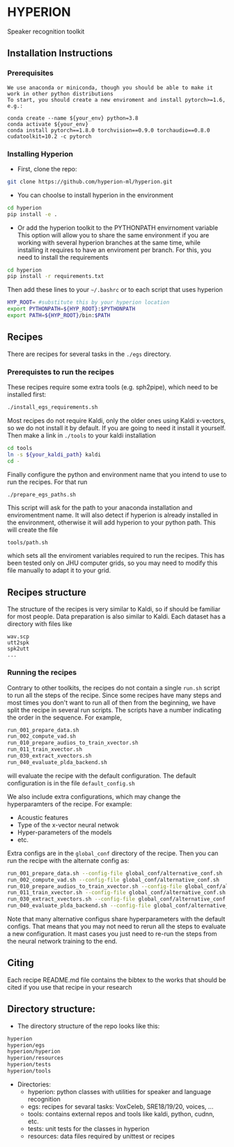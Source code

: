 # HYPERION

Speaker recognition toolkit

## Installation Instructions

### Prerequisites

    We use anaconda or miniconda, though you should be able to make it work in other python distributions
    To start, you should create a new enviroment and install pytorch>=1.6, e.g.:
```
conda create --name ${your_env} python=3.8
conda activate ${your_env}
conda install pytorch==1.8.0 torchvision==0.9.0 torchaudio==0.8.0 cudatoolkit=10.2 -c pytorch
```

### Installing Hyperion

- First, clone the repo:
```bash
git clone https://github.com/hyperion-ml/hyperion.git
```

- You can choolse to install hyperion in the environment
```bash
cd hyperion
pip install -e .
```

- Or add the hyperion toolkit to the PYTHONPATH envirnoment variable
  This option will allow you to share the same environment if you are working with several hyperion branches
  at the same time, while installing it requires to have an enviroment per branch.
  For this, you need to install the requirements
```bash
cd hyperion
pip install -r requirements.txt
```
Then add these lines to your `~/.bashrc` or to each script that uses hyperion
```bash
HYP_ROOT= #substitute this by your hyperion location
export PYTHONPATH=${HYP_ROOT}:$PYTHONPATH
export PATH=${HYP_ROOT}/bin:$PATH
```

## Recipes

There are recipes for several tasks in the `./egs` directory.

### Prerequistes to run the recipes

These recipes require some extra tools (e.g. sph2pipe), which need to be installed first:
```bash
./install_egs_requirements.sh 
```

Most recipes do not require Kaldi, only the older ones using Kaldi x-vectors,
so we do not install it by default. If you are going to need it install it 
yourself. Then make a link in `./tools` to your kaldi installation
```bash
cd tools
ln -s ${your_kaldi_path} kaldi
cd -
```

Finally configure the python and environment name that you intend to use to run the recipes.
For that run
```bash
./prepare_egs_paths.sh
```
This script will ask for the path to your anaconda installation and enviromentment name.
It will also detect if hyperion is already installed in the environment,
otherwise it will add hyperion to your python path.
This will create the file
```
tools/path.sh
```
which sets all the enviroment variables required to run the recipes.
This has been tested only on JHU computer grids, so you may need to 
modify this file manually to adapt it to your grid.

## Recipes structure

The structure of the recipes is very similar to Kaldi, so if should be
familiar for most people.
Data preparation is also similar to Kaldi. Each dataset has
a directory with files like
```
wav.scp
utt2spk
spk2utt
...
```

### Running the recipes

Contrary to other toolkits, the recipes do not contain a single `run.sh` script 
to run all the steps of the recipe.
Since some recipes have many steps and most times you don't want to run all of then
from the beginning, we have split the recipe in several run scripts.
The scripts have a number indicating the order in the sequence.
For example,
```bash
run_001_prepare_data.sh
run_002_compute_vad.sh
run_010_prepare_audios_to_train_xvector.sh
run_011_train_xvector.sh
run_030_extract_xvectors.sh
run_040_evaluate_plda_backend.sh
```
will evaluate the recipe with the default configuration.
The default configuration is in the file `default_config.sh`

We also include extra configurations, which may change 
the hyperparamters of the recipe. For example:
 - Acoustic features
 - Type of the x-vector neural netwok
 - Hyper-parameters of the models
 - etc.

Extra configs are in the `global_conf` directory of the recipe.
Then you can run the recipe with the alternate config as:
```bash
run_001_prepare_data.sh --config-file global_conf/alternative_conf.sh
run_002_compute_vad.sh --config-file global_conf/alternative_conf.sh
run_010_prepare_audios_to_train_xvector.sh --config-file global_conf/alternative_conf.sh
run_011_train_xvector.sh --config-file global_conf/alternative_conf.sh
run_030_extract_xvectors.sh --config-file global_conf/alternative_conf.sh
run_040_evaluate_plda_backend.sh --config-file global_conf/alternative_conf.sh
```
Note that many alternative configus share hyperparameters with the default configs.
That means that you may not need to rerun all the steps to evaluate a new configuration.
It mast cases you just need to re-run the steps from the neural network training to the end.


## Citing

Each recipe README.md file contains the bibtex to the works that should be cited if you 
use that recipe in your research
     
## Directory structure:
 - The directory structure of the repo looks like this:
```bash
hyperion
hyperion/egs
hyperion/hyperion
hyperion/resources
hyperion/tests
hyperion/tools
```
 - Directories:
    - hyperion: python classes with utilities for speaker and language recognition
    - egs: recipes for sevaral tasks: VoxCeleb, SRE18/19/20, voices, ...
    - tools: contains external repos and tools like kaldi, python, cudnn, etc.
    - tests: unit tests for the classes in hyperion
    - resources: data files required by unittest or recipes


